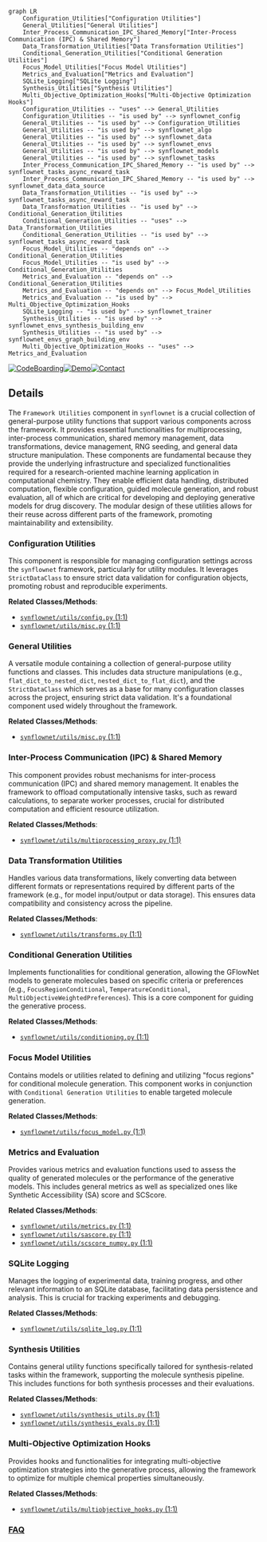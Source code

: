 ```mermaid
graph LR
    Configuration_Utilities["Configuration Utilities"]
    General_Utilities["General Utilities"]
    Inter_Process_Communication_IPC_Shared_Memory["Inter-Process Communication (IPC) & Shared Memory"]
    Data_Transformation_Utilities["Data Transformation Utilities"]
    Conditional_Generation_Utilities["Conditional Generation Utilities"]
    Focus_Model_Utilities["Focus Model Utilities"]
    Metrics_and_Evaluation["Metrics and Evaluation"]
    SQLite_Logging["SQLite Logging"]
    Synthesis_Utilities["Synthesis Utilities"]
    Multi_Objective_Optimization_Hooks["Multi-Objective Optimization Hooks"]
    Configuration_Utilities -- "uses" --> General_Utilities
    Configuration_Utilities -- "is used by" --> synflownet_config
    General_Utilities -- "is used by" --> Configuration_Utilities
    General_Utilities -- "is used by" --> synflownet_algo
    General_Utilities -- "is used by" --> synflownet_data
    General_Utilities -- "is used by" --> synflownet_envs
    General_Utilities -- "is used by" --> synflownet_models
    General_Utilities -- "is used by" --> synflownet_tasks
    Inter_Process_Communication_IPC_Shared_Memory -- "is used by" --> synflownet_tasks_async_reward_task
    Inter_Process_Communication_IPC_Shared_Memory -- "is used by" --> synflownet_data_data_source
    Data_Transformation_Utilities -- "is used by" --> synflownet_tasks_async_reward_task
    Data_Transformation_Utilities -- "is used by" --> Conditional_Generation_Utilities
    Conditional_Generation_Utilities -- "uses" --> Data_Transformation_Utilities
    Conditional_Generation_Utilities -- "is used by" --> synflownet_tasks_async_reward_task
    Focus_Model_Utilities -- "depends on" --> Conditional_Generation_Utilities
    Focus_Model_Utilities -- "is used by" --> Conditional_Generation_Utilities
    Metrics_and_Evaluation -- "depends on" --> Conditional_Generation_Utilities
    Metrics_and_Evaluation -- "depends on" --> Focus_Model_Utilities
    Metrics_and_Evaluation -- "is used by" --> Multi_Objective_Optimization_Hooks
    SQLite_Logging -- "is used by" --> synflownet_trainer
    Synthesis_Utilities -- "is used by" --> synflownet_envs_synthesis_building_env
    Synthesis_Utilities -- "is used by" --> synflownet_envs_graph_building_env
    Multi_Objective_Optimization_Hooks -- "uses" --> Metrics_and_Evaluation
```

[![CodeBoarding](https://img.shields.io/badge/Generated%20by-CodeBoarding-9cf?style=flat-square)](https://github.com/CodeBoarding/GeneratedOnBoardings)[![Demo](https://img.shields.io/badge/Try%20our-Demo-blue?style=flat-square)](https://www.codeboarding.org/demo)[![Contact](https://img.shields.io/badge/Contact%20us%20-%20contact@codeboarding.org-lightgrey?style=flat-square)](mailto:contact@codeboarding.org)

## Details

The `Framework Utilities` component in `synflownet` is a crucial collection of general-purpose utility functions that support various components across the framework. It provides essential functionalities for multiprocessing, inter-process communication, shared memory management, data transformations, device management, RNG seeding, and general data structure manipulation. These components are fundamental because they provide the underlying infrastructure and specialized functionalities required for a research-oriented machine learning application in computational chemistry. They enable efficient data handling, distributed computation, flexible configuration, guided molecule generation, and robust evaluation, all of which are critical for developing and deploying generative models for drug discovery. The modular design of these utilities allows for their reuse across different parts of the framework, promoting maintainability and extensibility.

### Configuration Utilities
This component is responsible for managing configuration settings across the `synflownet` framework, particularly for utility modules. It leverages `StrictDataClass` to ensure strict data validation for configuration objects, promoting robust and reproducible experiments.


**Related Classes/Methods**:

- <a href="https://github.com/recursionpharma/synflownet-boltz/blob/trunk/synflownet/utils/config.py#L1-L1" target="_blank" rel="noopener noreferrer">`synflownet/utils/config.py` (1:1)</a>
- <a href="https://github.com/recursionpharma/synflownet-boltz/blob/trunk/synflownet/utils/misc.py#L1-L1" target="_blank" rel="noopener noreferrer">`synflownet/utils/misc.py` (1:1)</a>


### General Utilities
A versatile module containing a collection of general-purpose utility functions and classes. This includes data structure manipulations (e.g., `flat_dict_to_nested_dict`, `nested_dict_to_flat_dict`), and the `StrictDataClass` which serves as a base for many configuration classes across the project, ensuring strict data validation. It's a foundational component used widely throughout the framework.


**Related Classes/Methods**:

- <a href="https://github.com/recursionpharma/synflownet-boltz/blob/trunk/synflownet/utils/misc.py#L1-L1" target="_blank" rel="noopener noreferrer">`synflownet/utils/misc.py` (1:1)</a>


### Inter-Process Communication (IPC) & Shared Memory
This component provides robust mechanisms for inter-process communication (IPC) and shared memory management. It enables the framework to offload computationally intensive tasks, such as reward calculations, to separate worker processes, crucial for distributed computation and efficient resource utilization.


**Related Classes/Methods**:

- <a href="https://github.com/recursionpharma/synflownet-boltz/blob/trunk/synflownet/utils/multiprocessing_proxy.py#L1-L1" target="_blank" rel="noopener noreferrer">`synflownet/utils/multiprocessing_proxy.py` (1:1)</a>


### Data Transformation Utilities
Handles various data transformations, likely converting data between different formats or representations required by different parts of the framework (e.g., for model input/output or data storage). This ensures data compatibility and consistency across the pipeline.


**Related Classes/Methods**:

- <a href="https://github.com/recursionpharma/synflownet-boltz/blob/trunk/synflownet/utils/transforms.py#L1-L1" target="_blank" rel="noopener noreferrer">`synflownet/utils/transforms.py` (1:1)</a>


### Conditional Generation Utilities
Implements functionalities for conditional generation, allowing the GFlowNet models to generate molecules based on specific criteria or preferences (e.g., `FocusRegionConditional`, `TemperatureConditional`, `MultiObjectiveWeightedPreferences`). This is a core component for guiding the generative process.


**Related Classes/Methods**:

- <a href="https://github.com/recursionpharma/synflownet-boltz/blob/trunk/synflownet/utils/conditioning.py#L1-L1" target="_blank" rel="noopener noreferrer">`synflownet/utils/conditioning.py` (1:1)</a>


### Focus Model Utilities
Contains models or utilities related to defining and utilizing "focus regions" for conditional molecule generation. This component works in conjunction with `Conditional Generation Utilities` to enable targeted molecule generation.


**Related Classes/Methods**:

- <a href="https://github.com/recursionpharma/synflownet-boltz/blob/trunk/synflownet/utils/focus_model.py#L1-L1" target="_blank" rel="noopener noreferrer">`synflownet/utils/focus_model.py` (1:1)</a>


### Metrics and Evaluation
Provides various metrics and evaluation functions used to assess the quality of generated molecules or the performance of the generative models. This includes general metrics as well as specialized ones like Synthetic Accessibility (SA) score and SCScore.


**Related Classes/Methods**:

- <a href="https://github.com/recursionpharma/synflownet-boltz/blob/trunk/synflownet/utils/metrics.py#L1-L1" target="_blank" rel="noopener noreferrer">`synflownet/utils/metrics.py` (1:1)</a>
- <a href="https://github.com/recursionpharma/synflownet-boltz/blob/trunk/synflownet/utils/sascore.py#L1-L1" target="_blank" rel="noopener noreferrer">`synflownet/utils/sascore.py` (1:1)</a>
- <a href="https://github.com/recursionpharma/synflownet-boltz/blob/trunk/synflownet/utils/scscore_numpy.py#L1-L1" target="_blank" rel="noopener noreferrer">`synflownet/utils/scscore_numpy.py` (1:1)</a>


### SQLite Logging
Manages the logging of experimental data, training progress, and other relevant information to an SQLite database, facilitating data persistence and analysis. This is crucial for tracking experiments and debugging.


**Related Classes/Methods**:

- <a href="https://github.com/recursionpharma/synflownet-boltz/blob/trunk/synflownet/utils/sqlite_log.py#L1-L1" target="_blank" rel="noopener noreferrer">`synflownet/utils/sqlite_log.py` (1:1)</a>


### Synthesis Utilities
Contains general utility functions specifically tailored for synthesis-related tasks within the framework, supporting the molecule synthesis pipeline. This includes functions for both synthesis processes and their evaluations.


**Related Classes/Methods**:

- <a href="https://github.com/recursionpharma/synflownet-boltz/blob/trunk/synflownet/utils/synthesis_utils.py#L1-L1" target="_blank" rel="noopener noreferrer">`synflownet/utils/synthesis_utils.py` (1:1)</a>
- <a href="https://github.com/recursionpharma/synflownet-boltz/blob/trunk/synflownet/utils/synthesis_evals.py#L1-L1" target="_blank" rel="noopener noreferrer">`synflownet/utils/synthesis_evals.py` (1:1)</a>


### Multi-Objective Optimization Hooks
Provides hooks and functionalities for integrating multi-objective optimization strategies into the generative process, allowing the framework to optimize for multiple chemical properties simultaneously.


**Related Classes/Methods**:

- <a href="https://github.com/recursionpharma/synflownet-boltz/blob/trunk/synflownet/utils/multiobjective_hooks.py#L1-L1" target="_blank" rel="noopener noreferrer">`synflownet/utils/multiobjective_hooks.py` (1:1)</a>




### [FAQ](https://github.com/CodeBoarding/GeneratedOnBoardings/tree/main?tab=readme-ov-file#faq)